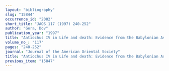 ```yaml
---
layout: "bibliography"
slug: "15844"
occurrence_id: "2082"
short_title: "JAOS 117 (1997) 240-252"
author: "Gera, Dov"
publication_year: "1997"
title: "Antiochus IV in Life and death: Evidence from the Babylonian Astronomical Diaries"
volume_no_: "117"
pages: "240-252"
journal: "Journal of the American Oriental Society"
title: "Antiochus IV in Life and death: Evidence from the Babylonian Astronomical Diaries"
previous_item: "15847"
---
```

